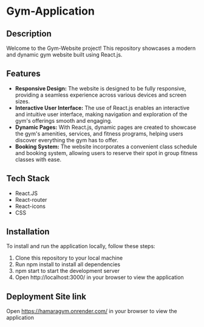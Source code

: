 # Gym-Application
## Description
Welcome to the Gym-Website project! This repository showcases a modern and dynamic gym website built using React.js.

## Features
- **Responsive Design:** The website is designed to be fully responsive, providing a seamless experience across various devices and screen sizes.
- **Interactive User Interface:** The use of React.js enables an interactive and intuitive user interface, making navigation and exploration of the gym's offerings smooth and engaging.
- **Dynamic Pages:** With React.js, dynamic pages are created to showcase the gym's amenities, services, and fitness programs, helping users discover everything the gym has to offer.
- **Booking System:** The website incorporates a convenient class schedule and booking system, allowing users to reserve their spot in group fitness classes with ease.

## Tech Stack
- React.JS
- React-router
- React-icons
- CSS

## Installation
To install and run the application locally, follow these steps:
1. Clone this repository to your local machine
2. Run npm install to install all dependencies
3. npm start to start the development server
4. Open http://localhost:3000/ in your browser to view the application

## Deployment Site link
Open https://hamaragym.onrender.com/ in your browser to view the application
